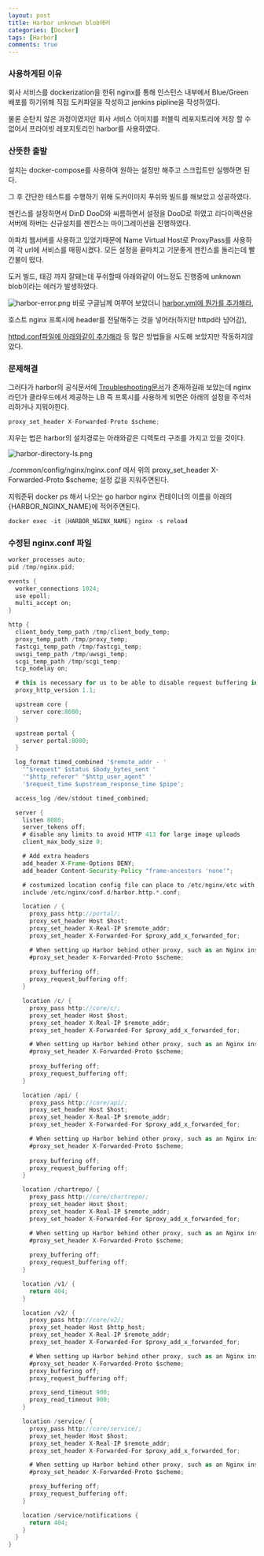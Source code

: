 ```yaml
---
layout: post
title: Harbor unknown blob에러
categories: [Docker]
tags: [Harbor]
comments: true
---
```



### 사용하게된 이유

회사 서비스를 dockerization을 한뒤 nginx를 통해 인스턴스 내부에서 Blue/Green 배포를 하기위해 직접 도커파일을 작성하고 jenkins pipline을 작성하였다.

물론 순탄치 않은 과정이였지만 회사 서비스 이미지를 퍼블릭 레포지토리에 저장 할 수 없어서 프라이빗 레포지토리인 harbor를 사용하였다. 

### 산뜻한 출발

설치는 docker-compose를 사용하여 원하는 설정만 해주고 스크립트만 실행하면 된다. 

그 후 간단한 테스트를 수행하기 위해 도커이미지 푸쉬와 빌드를 해보았고 성공하였다. 

젠킨스를 설정하면서 DinD DooD와 씨름하면서 설정을 DooD로 하였고
리다이렉션용 서버에 하버는 신규설치를 젠킨스는 마이그레이션을 진행하였다.

아파치 웹서버를 사용하고 있었기때문에 Name Virtual Host로 ProxyPass를 사용하여 각 url에 서비스를 매핑시켰다.
모든 설정을 끝마치고 기분좋게 젠킨스를 돌리는데 빨간불이 떴다.

도커 빌드, 태깅 까지 잘돼는데 푸쉬할때 아래와같이 어느정도 진행중에 unknown blob이라는 에러가 발생하였다.

![harbor-error.png](https://lcc3108.github.io/img/2020-11/harbor/Untitled.png)
바로 구글님께 여쭈어 보았더니 [harbor.yml에 뭔가를 추가해라](https://github.com/docker/distribution/issues/970#issuecomment-284227065), 




호스트 nginx 프록시에 header를 전달해주는 것을 넣어라(하지만 httpd라 넘어감),

[httpd.conf파일에 아래와같이 추가해라](https://stackoverflow.com/questions/51508146/blob-unknown-when-pushing-to-custom-registry-through-apache-proxy) 등 많은 방법들을 시도해 보았지만 작동하지않았다.

### 문제해결

그러다가 harbor의 공식문서에 [Troubleshooting문서](https://goharbor.io/docs/2.1.0/install-config/troubleshoot-installation/)가 존재하길래 보았는데 nginx라던가 클라우드에서 제공하는 LB 즉 프록시를 사용하게 되면은 아래의 설정을 주석처리하거나 지워야한다.

```groovy
proxy_set_header X-Forwarded-Proto $scheme;
```

지우는 법은 harbor의 설치경로는 아래와같은 디렉토리 구조를 가지고 있을 것이다. 

![harbor-directory-ls.png](https://lcc3108.github.io/img/2020-11/harbor/Untitled%201.png)

./common/config/nginx/nginx.conf 에서 위의 proxy_set_header X-Forwarded-Proto $scheme; 설정 값을 지워주면된다. 

지워준뒤 docker ps 해서 나오는 go harbor nginx 컨테이너의 이름을 아래의 {HARBOR_NGINX_NAME}에 적어주면된다.

```groovy
docker exec -it {HARBOR_NGINX_NAME} nginx -s reload
```

### 수정된 nginx.conf 파일
```groovy
worker_processes auto;
pid /tmp/nginx.pid;

events {
  worker_connections 1024;
  use epoll;
  multi_accept on;
}

http {
  client_body_temp_path /tmp/client_body_temp;
  proxy_temp_path /tmp/proxy_temp;
  fastcgi_temp_path /tmp/fastcgi_temp;
  uwsgi_temp_path /tmp/uwsgi_temp;
  scgi_temp_path /tmp/scgi_temp;
  tcp_nodelay on;

  # this is necessary for us to be able to disable request buffering in all cases
  proxy_http_version 1.1;

  upstream core {
    server core:8080;
  }

  upstream portal {
    server portal:8080;
  }

  log_format timed_combined '$remote_addr - '
    '"$request" $status $body_bytes_sent '
    '"$http_referer" "$http_user_agent" '
    '$request_time $upstream_response_time $pipe';

  access_log /dev/stdout timed_combined;

  server {
    listen 8080;
    server_tokens off;
    # disable any limits to avoid HTTP 413 for large image uploads
    client_max_body_size 0;

    # Add extra headers
    add_header X-Frame-Options DENY;
    add_header Content-Security-Policy "frame-ancestors 'none'";

    # costumized location config file can place to /etc/nginx/etc with prefix harbor.http. and suffix .conf
    include /etc/nginx/conf.d/harbor.http.*.conf;

    location / {
      proxy_pass http://portal/;
      proxy_set_header Host $host;
      proxy_set_header X-Real-IP $remote_addr;
      proxy_set_header X-Forwarded-For $proxy_add_x_forwarded_for;

      # When setting up Harbor behind other proxy, such as an Nginx instance, remove the below line if the proxy already has similar settings.
      #proxy_set_header X-Forwarded-Proto $scheme;
      
      proxy_buffering off;
      proxy_request_buffering off;
    }

    location /c/ {
      proxy_pass http://core/c/;
      proxy_set_header Host $host;
      proxy_set_header X-Real-IP $remote_addr;
      proxy_set_header X-Forwarded-For $proxy_add_x_forwarded_for;

      # When setting up Harbor behind other proxy, such as an Nginx instance, remove the below line if the proxy already has similar settings.
      #proxy_set_header X-Forwarded-Proto $scheme;
      
      proxy_buffering off;
      proxy_request_buffering off;
    }

    location /api/ {
      proxy_pass http://core/api/;
      proxy_set_header Host $host;
      proxy_set_header X-Real-IP $remote_addr;
      proxy_set_header X-Forwarded-For $proxy_add_x_forwarded_for;

      # When setting up Harbor behind other proxy, such as an Nginx instance, remove the below line if the proxy already has similar settings.
      #proxy_set_header X-Forwarded-Proto $scheme;
      
      proxy_buffering off;
      proxy_request_buffering off;
    }

    location /chartrepo/ {
      proxy_pass http://core/chartrepo/;
      proxy_set_header Host $host;
      proxy_set_header X-Real-IP $remote_addr;
      proxy_set_header X-Forwarded-For $proxy_add_x_forwarded_for;

      # When setting up Harbor behind other proxy, such as an Nginx instance, remove the below line if the proxy already has similar settings.
      #proxy_set_header X-Forwarded-Proto $scheme;
      
      proxy_buffering off;
      proxy_request_buffering off;
    }

    location /v1/ {
      return 404;
    }

    location /v2/ {
      proxy_pass http://core/v2/;
      proxy_set_header Host $http_host;
      proxy_set_header X-Real-IP $remote_addr;
      proxy_set_header X-Forwarded-For $proxy_add_x_forwarded_for;

      # When setting up Harbor behind other proxy, such as an Nginx instance, remove the below line if the proxy already has similar settings.
      #proxy_set_header X-Forwarded-Proto $scheme;
      proxy_buffering off;
      proxy_request_buffering off;

      proxy_send_timeout 900;
      proxy_read_timeout 900;
    }

    location /service/ {
      proxy_pass http://core/service/;
      proxy_set_header Host $host;
      proxy_set_header X-Real-IP $remote_addr;
      proxy_set_header X-Forwarded-For $proxy_add_x_forwarded_for;

      # When setting up Harbor behind other proxy, such as an Nginx instance, remove the below line if the proxy already has similar settings.
      #proxy_set_header X-Forwarded-Proto $scheme;

      proxy_buffering off;
      proxy_request_buffering off;
    }

    location /service/notifications {
      return 404;
    }
  }
}

```